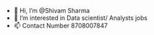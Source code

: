 - 👋 Hi, I’m @Shivam Sharma
- 👀 I’m interested in Data scientist/ Analysts jobs
- 📫 Contact Number 8708007847
<!---
sharmashivam25/sharmashivam25 is a ✨ special ✨ repository because its `README.md` (this file) appears on your GitHub profile.
You can click the Preview link to take a look at your changes.
--->
